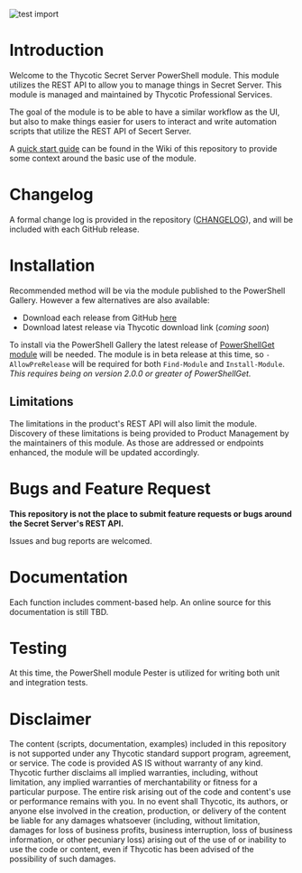 ![test import](https://github.com/thycotic-ps/thycotic.secretserver/workflows/test%20import/badge.svg)

# Introduction

Welcome to the Thycotic Secret Server PowerShell module. This module utilizes the REST API to allow you to manage things in Secret Server. This module is managed and maintained by Thycotic Professional Services.

The goal of the module is to be able to have a similar workflow as the UI, but also to make things easier for users to interact and write automation scripts that utilize the REST API of Secert Server.

A [quick start guide](https://github.com/thycotic-ps/thycotic.secretserver/wiki) can be found in the Wiki of this repository to provide some context around the basic use of the module.

# Changelog

A formal change log is provided in the repository ([CHANGELOG](CHANGELOG.md)), and will be included with each GitHub release.

# Installation

Recommended method will be via the module published to the PowerShell Gallery. However a few alternatives are also available:

- Download each release from GitHub [here](https://github.com/thycotic-ps/thycotic.secretserver/releases)
- Download latest release via Thycotic download link (_coming soon_)

To install via the PowerShell Gallery the latest release of [PowerShellGet module](https://docs.microsoft.com/en-us/powershell/scripting/gallery/installing-psget) will be needed. The module is in beta release at this time, so `-AllowPreRelease` will be required for both `Find-Module` and `Install-Module`. _This requires being on version 2.0.0 or greater of PowerShellGet._

## Limitations

The limitations in the product's REST API will also limit the module. Discovery of these limitations is being provided to Product Management by the maintainers of this module. As those are addressed or endpoints enhanced, the module will be updated accordingly.

# Bugs and Feature Request

**This repository is not the place to submit feature requests or bugs around the Secret Server's REST API.**

Issues and bug reports are welcomed.

# Documentation

Each function includes comment-based help. An online source for this documentation is still TBD.

# Testing

At this time, the PowerShell module Pester is utilized for writing both unit and integration tests.

# Disclaimer

The content (scripts, documentation, examples) included in this repository is not supported under any Thycotic standard support program, agreement, or service. The code is provided AS IS without warranty of any kind. Thycotic further disclaims all implied warranties, including, without limitation, any implied warranties of merchantability or fitness for a particular purpose. The entire risk arising out of the code and content's use or performance remains with you. In no event shall Thycotic, its authors, or anyone else involved in the creation, production, or delivery of the content be liable for any damages whatsoever (including, without limitation, damages for loss of business profits, business interruption, loss of business information, or other pecuniary loss) arising out of the use of or inability to use the code or content, even if Thycotic has been advised of the possibility of such damages.
